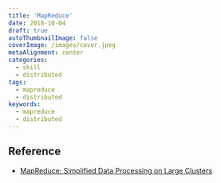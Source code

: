 ```yaml
---
title: 'MapReduce'
date: 2018-10-04
draft: true
autoThumbnailImage: false
coverImage: /images/cover.jpeg
metaAlignment: center
categories:
  - skill
  - distributed
tags:
  - mapreduce
  - distributed
keywords:
  - mapreduce
  - distributed
---
```


<!--more-->

## Reference

- [MapReduce: Simplified Data Processing on Large Clusters](https://static.googleusercontent.com/media/research.google.com/zh-CN//archive/mapreduce-osdi04.pdf)
